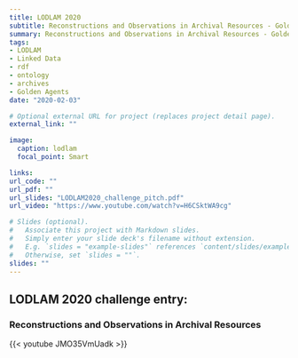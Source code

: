 ```yaml
---
title: LODLAM 2020
subtitle: Reconstructions and Observations in Archival Resources - Golden Agents' LODLAM challenge entry
summary: Reconstructions and Observations in Archival Resources - Golden Agents' LODLAM challenge entry
tags:
- LODLAM
- Linked Data
- rdf
- ontology
- archives
- Golden Agents
date: "2020-02-03"

# Optional external URL for project (replaces project detail page).
external_link: ""

image:
  caption: lodlam
  focal_point: Smart

links:
url_code: ""
url_pdf: ""
url_slides: "LODLAM2020_challenge_pitch.pdf"
url_video: "https://www.youtube.com/watch?v=H6CSktWA9cg"

# Slides (optional).
#   Associate this project with Markdown slides.
#   Simply enter your slide deck's filename without extension.
#   E.g. `slides = "example-slides"` references `content/slides/example-slides.md`.
#   Otherwise, set `slides = ""`.
slides: ""
---
```


## LODLAM 2020 challenge entry: 

### Reconstructions and Observations in Archival Resources

{{< youtube JMO35VmUadk >}}
